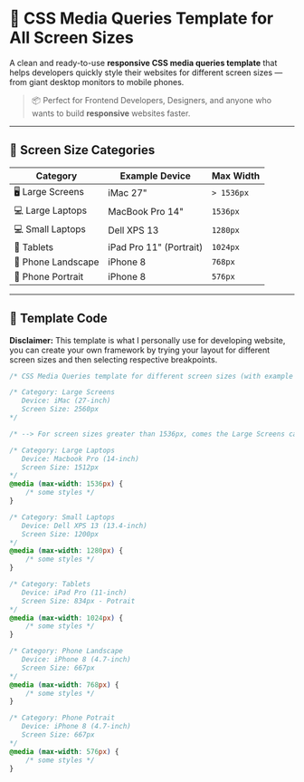 # 🎯 CSS Media Queries Template for All Screen Sizes

A clean and ready-to-use **responsive CSS media queries template** that helps developers quickly style their websites for different screen sizes — from giant desktop monitors to mobile phones.

> 📦 Perfect for Frontend Developers, Designers, and anyone who wants to build **responsive** websites faster.

---

## 📐 Screen Size Categories

| Category         | Example Device               | Max Width       |
|------------------|-------------------------------|-----------------|
| 🖥️ Large Screens   | iMac 27"                     | `> 1536px`         |
| 💻 Large Laptops   | MacBook Pro 14"              | `1536px`         |
| 💻 Small Laptops   | Dell XPS 13                  | `1280px`         |
| 📱 Tablets         | iPad Pro 11" (Portrait)      | `1024px`         |
| 📱 Phone Landscape | iPhone 8                     | `768px`          |
| 📱 Phone Portrait  | iPhone 8                     | `576px`          |

---

## 🧩 Template Code
**Disclaimer:** This template is what I personally use for developing website, you can create your own framework by trying your layout for different screen sizes and then selecting respective breakpoints.

```css
/* CSS Media Queries template for different screen sizes (with example device given for each screen size) */

/* Category: Large Screens
   Device: iMac (27-inch)
   Screen Size: 2560px
*/

/* --> For screen sizes greater than 1536px, comes the Large Screens category */

/* Category: Large Laptops
   Device: Macbook Pro (14-inch)
   Screen Size: 1512px
*/
@media (max-width: 1536px) {
    /* some styles */
}

/* Category: Small Laptops
   Device: Dell XPS 13 (13.4-inch)
   Screen Size: 1200px
*/
@media (max-width: 1280px) {
    /* some styles */
}

/* Category: Tablets
   Device: iPad Pro (11-inch)
   Screen Size: 834px - Potrait
*/
@media (max-width: 1024px) {
    /* some styles */
}

/* Category: Phone Landscape
   Device: iPhone 8 (4.7-inch)
   Screen Size: 667px
*/
@media (max-width: 768px) {
    /* some styles */
}

/* Category: Phone Potrait
   Device: iPhone 8 (4.7-inch)
   Screen Size: 667px
*/
@media (max-width: 576px) {
    /* some styles */
}
